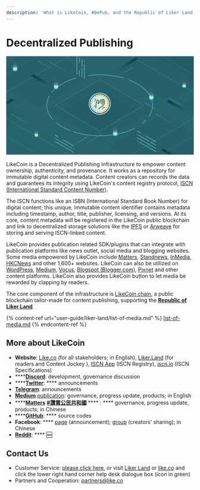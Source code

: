```yaml
---
description: 'What is LikeCoin, #DePub, and the Republic of Liker Land'
---
```


# Decentralized Publishing

![](.gitbook/assets/image.png)

LikeCoin is a Decentralized Publishing Infrastructure to empower content ownership, authenticity, and provenance. It works as a repository for immutable digital content metadata. Content creators can records the data and guarantees its integrity using LikeCoin's content registry protocol, [ISCN (International Standard Content Number)](https://iscn.io).

The ISCN functions like an ISBN (International Standard Book Number) for digital content; this unique, immutable content identifier contains metadata including timestamp, author, title, publisher, licensing, and versions. At its core, content metadata will be registered in the LikeCoin public blockchain and link to decentralized storage solutions like the [IPFS](https://medium.com/@ipfs) or [Arweave](https://arweave.medium.com) for storing and serving ISCN-linked content.

LikeCoin provides publication related SDK/plugins that can integrate with publication platforms like news outlet, social media and blogging websites.  Some media empowered by LikeCoin include [Matters](https://matters.news), [Standnews](https://www.thestandnews.com), [InMedia](https://www.inmediahk.net), [HKCNews](https://www.hkcnews.com) and other 1,600+ websites. LikeCoin can also be utilized on [WordPress](https://wordpress.org/plugins/likecoin/), [Medium](https://medium.com), [Vocus](https://vocus.cc), [Blogspot (Blogger.com)](https://www.blogger.com/dashboard/reading), [Pixnet](https://appmarket.pixnet.tw/#!/addon/1331) and other content platforms. LikeCoin also provides LikeCoin button to let media be rewarded by clapping by readers.

The core component of the infrastructure is [LikeCoin chain](https://likecoin.bigdipper.live), a public blockchain tailor-made for content publishing, supporting the [**Republic of Liker Land**](https://liker.land/getapp).

{% content-ref url="user-guide/liker-land/list-of-media.md" %}
[list-of-media.md](user-guide/liker-land/list-of-media.md)
{% endcontent-ref %}

## More about LikeCoin

* **Website**: [Like.co](https://like.co) (for all stakeholders; in English), [Liker.Land](https://liker.land) (for readers and Content Jockey ), [ISCN App](https://app.like.co) (ISCN Registry), [iscn.io](https://iscn.io) (ISCN Specifications)
* ****[**Discord**](http://discord.gg/likecoin): development, governance discussion
* ****[**Twitter**](https://twitter.com/likecoin): **** announcements
* [**Telegram**](https://t.me/likecoin): announcements
* [**Medium**](https://medium.com/likecoin) [publication](https://medium.com/likecoin): governance, progress update, products; in English
* ****[**Matters**](https://matters.news/tags/VGFnOjgwOTQ) [**#讚賞公民共和國**](https://matters.news/tags/VGFnOjgwOTQ) **** : **** governance, progress update, products; in Chinese
* ****[**GitHub**](https://github.com/likecoin): **** source codes
* **Facebook**: **** [page](https://www.facebook.com/Liker.Land/) (announcement); [group](https://www.facebook.com/groups/likecoin) (creators' sharing); in Chinese
* [**Reddit**](https://www.reddit.com/r/LikeCoin/): **** :new:

## Contact Us

* Customer Service: [please click here](https://go.crisp.chat/chat/embed/?website\_id=5c009125-5863-4059-ba65-43f177ca33f7), or visit [Liker Land](https://liker.land) or [like.co](https://like.co) and click the lower right hand corner help desk dialogue box (icon in green)
* Partners and Cooperation: [partners@like.co](mailto:partners@like.co)

